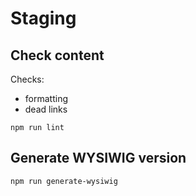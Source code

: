 # Staging

## Check content

Checks:
- formatting
- dead links

```shell
npm run lint
```

## Generate WYSIWIG version

```shell
npm run generate-wysiwig
```
